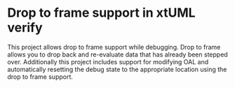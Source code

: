 # Drop to frame support in xtUML verify

This project allows drop to frame support while debugging.  Drop to frame allows you to drop back and re-evaluate data that has already been stepped over.  Additionally this project includes support for modifying OAL and automatically resetting the debug state to the appropriate location using the drop to frame support.
